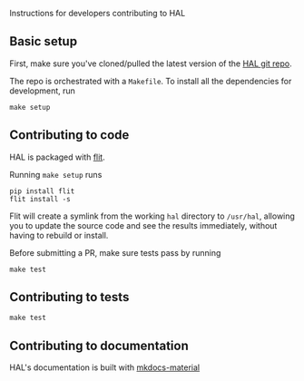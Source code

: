 Instructions for developers contributing to HAL

## Basic setup

First, make sure you've cloned/pulled the latest version of the [HAL git repo](https://github.com/harrisonpim/hal/).

The repo is orchestrated with a `Makefile`. To install all the dependencies for development, run

```console
make setup
```

## Contributing to code

HAL is packaged with [flit](https://flit.readthedocs.io/en/latest/index.html).

Running `make setup` runs

```console
pip install flit
flit install -s
```

Flit will create a symlink from the working `hal` directory to `/usr/hal`, allowing you to update the source code and see the results immediately, without having to rebuild or install.

Before submitting a PR, make sure tests pass by running

```console
make test
```

## Contributing to tests

```console
make test
```

## Contributing to documentation

HAL's documentation is built with [mkdocs-material]()
